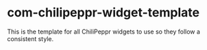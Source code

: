 # com-chilipeppr-widget-template
This is the template for all ChiliPeppr widgets to use so they follow a consistent style.
